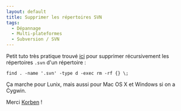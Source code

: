 ```yaml
---
layout: default
title: Supprimer les répertoires SVN
tags:
  - Dépannage
  - Multi-plateformes
  - Subversion / SVN
---
```


Petit tuto très pratique trouvé
[ici](http://www.korben.info/supprimer-les-repertoires-svn-sous-linux.html) pour
supprimer récursivement les répertoires `.svn` d'un répertoire :

```
find . -name '.svn' -type d -exec rm -rf {} \;
```

Ça marche pour Lunix, mais aussi pour Mac OS X et Windows si on a Cygwin.

Merci [Korben](http://www.korben.info/) !
